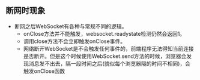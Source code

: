 ## 断网时现象
- 断网之后WebSocket有各种与常规不同的逻辑。
  - onClose方法并不能触发，websocket.readystate检测仍然会返回1。
  - 调用close方法不会立即触发onClose事件。
  - 网络断开WebSocket是不会触发任何事件的，前端程序无法得知当前连接是否断开。但是这个时候使用WebSocket.send方法的时候，浏览器会发现消息发不出去，隔一段时间之后(貌似每个浏览器隔的时间不相同)，会触发onClose函数